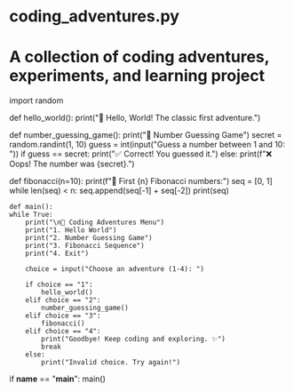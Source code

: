 # coding_adventures.py
# A collection of coding adventures, experiments, and learning project

import random 

def hello_world():
    print("👋 Hello, World! The classic first adventure.")

def number_guessing_game():
    print("🎲 Number Guessing Game")
    secret = random.randint(1, 10)
    guess = int(input("Guess a number between 1 and 10: "))
    if guess == secret:
        print("✅ Correct! You guessed it.")
    else:
        print(f"❌ Oops! The number was {secret}.")

def fibonacci(n=10):
    print(f"🔢 First {n} Fibonacci numbers:")
    seq = [0, 1]
    while len(seq) < n:
        seq.append(seq[-1] + seq[-2])
    print(seq)

    def main(): 
    while True:
        print("\n🚀 Coding Adventures Menu")
        print("1. Hello World")
        print("2. Number Guessing Game")
        print("3. Fibonacci Sequence")
        print("4. Exit")

        choice = input("Choose an adventure (1-4): ")

        if choice == "1":
            hello_world()
        elif choice == "2":
            number_guessing_game()
        elif choice == "3":
            fibonacci()
        elif choice == "4":
            print("Goodbye! Keep coding and exploring. ✨")
            break
        else:
            print("Invalid choice. Try again!")

if __name__ == "__main__":
    main()

